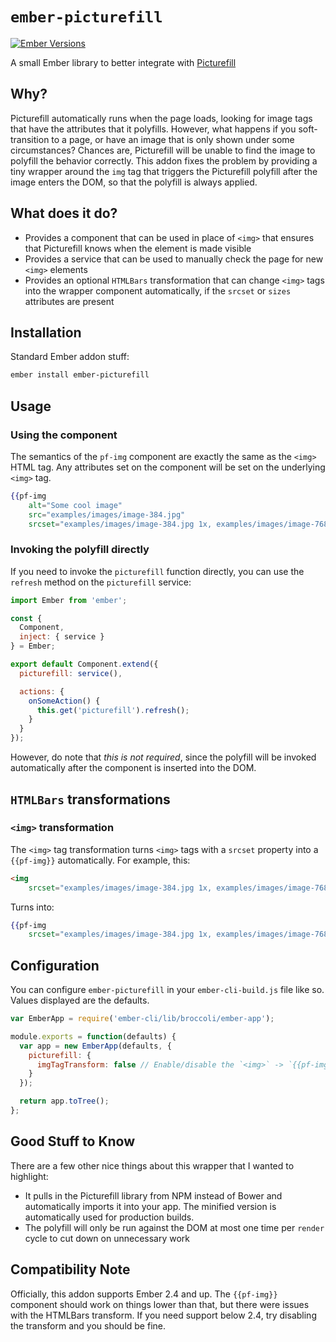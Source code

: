 # `ember-picturefill`

[![Ember Versions](https://embadge.io/v1/badge.svg?start=2.4.0)](#compatibility-note)

A small Ember library to better integrate with [Picturefill][picturefill]

## Why?

Picturefill automatically runs when the page loads, looking for image tags that have the attributes that it polyfills.  However, what happens if you soft-transition to a page, or have an image that is only shown under some circumstances?  Chances are, Picturefill will be unable to find the image to polyfill the behavior correctly.  This addon fixes the problem by providing a tiny wrapper around the `img` tag that triggers the Picturefill polyfill after the image enters the DOM, so that the polyfill is always applied.

## What does it do?

- Provides a component that can be used in place of `<img>` that ensures that Picturefill knows when the element is made visible
- Provides a service that can be used to manually check the page for new `<img>` elements
- Provides an optional `HTMLBars` transformation that can change `<img>` tags into the wrapper component automatically, if the `srcset` or `sizes` attributes are present

## Installation

Standard Ember addon stuff:

```bash
ember install ember-picturefill
```

## Usage

### Using the component

The semantics of the `pf-img` component are exactly the same as the `<img>` HTML tag. Any attributes set on the component will be set on the underlying `<img>` tag.

```hbs
{{pf-img
    alt="Some cool image"
    src="examples/images/image-384.jpg"
    srcset="examples/images/image-384.jpg 1x, examples/images/image-768.jpg 2x"}}
```

### Invoking the polyfill directly

If you need to invoke the `picturefill` function directly, you can use the `refresh` method on the `picturefill` service:

```javascript
import Ember from 'ember';

const {
  Component,
  inject: { service }
} = Ember;

export default Component.extend({
  picturefill: service(),

  actions: {
    onSomeAction() {
      this.get('picturefill').refresh();
    }
  }
});
```

However, do note that *this is not required*, since the polyfill will be invoked automatically after the component is inserted into the DOM.

## `HTMLBars` transformations

### `<img>` transformation

The `<img>` tag transformation turns `<img>` tags with a `srcset` property into a `{{pf-img}}` automatically.  For example, this:

```html
<img
    srcset="examples/images/image-384.jpg 1x, examples/images/image-768.jpg 2x" />
```

Turns into:

```hbs
{{pf-img
    srcset="examples/images/image-384.jpg 1x, examples/images/image-768.jpg 2x"}}
```

## Configuration

You can configure `ember-picturefill` in your `ember-cli-build.js` file like so. Values displayed are the defaults.

```javascript
var EmberApp = require('ember-cli/lib/broccoli/ember-app');

module.exports = function(defaults) {
  var app = new EmberApp(defaults, {
    picturefill: {
      imgTagTransform: false // Enable/disable the `<img>` -> `{{pf-img}}` transform
    }
  });

  return app.toTree();
};
```

## Good Stuff to Know

There are a few other nice things about this wrapper that I wanted to highlight:

- It pulls in the Picturefill library from NPM instead of Bower and automatically imports it into your app.  The minified version is automatically used for production builds.
- The polyfill will only be run against the DOM at most one time per `render` cycle to cut down on unnecessary work

## Compatibility Note

Officially, this addon supports Ember 2.4 and up.  The `{{pf-img}}` component should work on things lower than that, but there were issues with the HTMLBars transform.  If you need support below 2.4, try disabling the transform and you should be fine.

[picturefill]: https://github.com/scottjehl/picturefill
